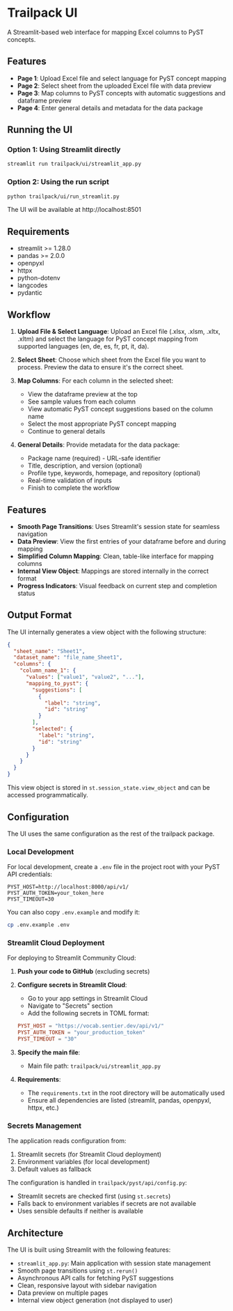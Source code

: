 # Trailpack UI

A Streamlit-based web interface for mapping Excel columns to PyST concepts.

## Features

- **Page 1**: Upload Excel file and select language for PyST concept mapping
- **Page 2**: Select sheet from the uploaded Excel file with data preview
- **Page 3**: Map columns to PyST concepts with automatic suggestions and dataframe preview
- **Page 4**: Enter general details and metadata for the data package

## Running the UI

### Option 1: Using Streamlit directly

```bash
streamlit run trailpack/ui/streamlit_app.py
```

### Option 2: Using the run script

```bash
python trailpack/ui/run_streamlit.py
```

The UI will be available at http://localhost:8501

## Requirements

- streamlit >= 1.28.0
- pandas >= 2.0.0
- openpyxl
- httpx
- python-dotenv
- langcodes
- pydantic

## Workflow

1. **Upload File & Select Language**: Upload an Excel file (.xlsx, .xlsm, .xltx, .xltm) and select the language for PyST concept mapping from supported languages (en, de, es, fr, pt, it, da).

2. **Select Sheet**: Choose which sheet from the Excel file you want to process. Preview the data to ensure it's the correct sheet.

3. **Map Columns**: For each column in the selected sheet:
   - View the dataframe preview at the top
   - See sample values from each column
   - View automatic PyST concept suggestions based on the column name
   - Select the most appropriate PyST concept mapping
   - Continue to general details

4. **General Details**: Provide metadata for the data package:
   - Package name (required) - URL-safe identifier
   - Title, description, and version (optional)
   - Profile type, keywords, homepage, and repository (optional)
   - Real-time validation of inputs
   - Finish to complete the workflow

## Features

- **Smooth Page Transitions**: Uses Streamlit's session state for seamless navigation
- **Data Preview**: View the first entries of your dataframe before and during mapping
- **Simplified Column Mapping**: Clean, table-like interface for mapping columns
- **Internal View Object**: Mappings are stored internally in the correct format
- **Progress Indicators**: Visual feedback on current step and completion status

## Output Format

The UI internally generates a view object with the following structure:

```json
{
  "sheet_name": "Sheet1",
  "dataset_name": "file_name_Sheet1",
  "columns": {
    "column_name_1": {
      "values": ["value1", "value2", "..."],
      "mapping_to_pyst": {
        "suggestions": [
          {
            "label": "string",
            "id": "string"
          }
        ],
        "selected": {
          "label": "string",
          "id": "string"
        }
      }
    }
  }
}
```

This view object is stored in `st.session_state.view_object` and can be accessed programmatically.

## Configuration

The UI uses the same configuration as the rest of the trailpack package.

### Local Development

For local development, create a `.env` file in the project root with your PyST API credentials:

```
PYST_HOST=http://localhost:8000/api/v1/
PYST_AUTH_TOKEN=your_token_here
PYST_TIMEOUT=30
```

You can also copy `.env.example` and modify it:

```bash
cp .env.example .env
```

### Streamlit Cloud Deployment

For deploying to Streamlit Community Cloud:

1. **Push your code to GitHub** (excluding secrets)

2. **Configure secrets in Streamlit Cloud**:
   - Go to your app settings in Streamlit Cloud
   - Navigate to "Secrets" section
   - Add the following secrets in TOML format:

   ```toml
   PYST_HOST = "https://vocab.sentier.dev/api/v1/"
   PYST_AUTH_TOKEN = "your_production_token"
   PYST_TIMEOUT = "30"
   ```

3. **Specify the main file**:
   - Main file path: `trailpack/ui/streamlit_app.py`

4. **Requirements**:
   - The `requirements.txt` in the root directory will be automatically used
   - Ensure all dependencies are listed (streamlit, pandas, openpyxl, httpx, etc.)

### Secrets Management

The application reads configuration from:
1. Streamlit secrets (for Streamlit Cloud deployment)
2. Environment variables (for local development)
3. Default values as fallback

The configuration is handled in `trailpack/pyst/api/config.py`:
- Streamlit secrets are checked first (using `st.secrets`)
- Falls back to environment variables if secrets are not available
- Uses sensible defaults if neither is available

## Architecture

The UI is built using Streamlit with the following features:

- `streamlit_app.py`: Main application with session state management
- Smooth page transitions using `st.rerun()`
- Asynchronous API calls for fetching PyST suggestions
- Clean, responsive layout with sidebar navigation
- Data preview on multiple pages
- Internal view object generation (not displayed to user)
